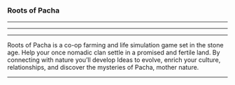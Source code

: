 ### Roots of Pacha
---
---
---
Roots of Pacha is a co-op farming and life simulation game set in the stone age. Help your once nomadic clan settle in a promised and fertile land. By connecting with nature you’ll develop Ideas to evolve, enrich your culture, relationships, and discover the mysteries of Pacha, mother nature.

---

